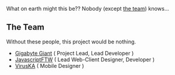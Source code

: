 What on earth might this be?? Nobody (except [the team](#the-team)) knows...

## The Team
Without these people, this project would be nothing.
 * [Gigabyte Giant](https://github.com/Gigabyte-Giant) ( Project Lead, Lead Developer )
 * [JavascriptFTW](https://github.com/JavascriptFTW) ( Lead Web-Client Designer, Developer )
 * [VirusKA](https://github.com/VirusKA) ( Mobile Designer )